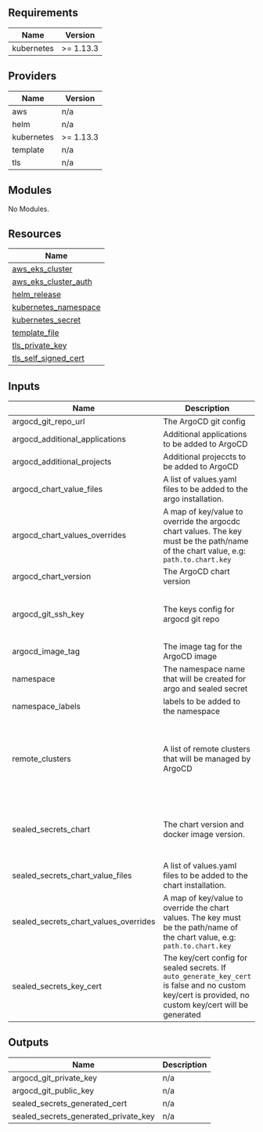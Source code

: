 ## Requirements

| Name | Version |
|------|---------|
| kubernetes | >= 1.13.3 |

## Providers

| Name | Version |
|------|---------|
| aws | n/a |
| helm | n/a |
| kubernetes | >= 1.13.3 |
| template | n/a |
| tls | n/a |

## Modules

No Modules.

## Resources

| Name |
|------|
| [aws_eks_cluster](https://registry.terraform.io/providers/hashicorp/aws/latest/docs/data-sources/eks_cluster) |
| [aws_eks_cluster_auth](https://registry.terraform.io/providers/hashicorp/aws/latest/docs/data-sources/eks_cluster_auth) |
| [helm_release](https://registry.terraform.io/providers/hashicorp/helm/latest/docs/resources/release) |
| [kubernetes_namespace](https://registry.terraform.io/providers/hashicorp/kubernetes/latest/docs/resources/namespace) |
| [kubernetes_secret](https://registry.terraform.io/providers/hashicorp/kubernetes/latest/docs/resources/secret) |
| [template_file](https://registry.terraform.io/providers/hashicorp/template/latest/docs/data-sources/file) |
| [tls_private_key](https://registry.terraform.io/providers/hashicorp/tls/latest/docs/resources/private_key) |
| [tls_self_signed_cert](https://registry.terraform.io/providers/hashicorp/tls/latest/docs/resources/self_signed_cert) |

## Inputs

| Name | Description | Type | Default | Required |
|------|-------------|------|---------|:--------:|
| argocd\_git\_repo\_url | The ArgoCD git config | `string` | n/a | yes |
| argocd\_additional\_applications | Additional applications to be added to ArgoCD | `list(any)` | `[]` | no |
| argocd\_additional\_projects | Additional projeccts to be added to ArgoCD | `list(any)` | `[]` | no |
| argocd\_chart\_value\_files | A list of values.yaml files to be added to the argo installation. | `list(string)` | `[]` | no |
| argocd\_chart\_values\_overrides | A map of key/value to override the argocdc chart values. The key must be the path/name of the chart value, e.g: `path.to.chart.key` | `map(string)` | `{}` | no |
| argocd\_chart\_version | The ArgoCD chart version | `string` | `"3.7.1"` | no |
| argocd\_git\_ssh\_key | The keys config for argocd git repo | <pre>object({<br>    auto_generate_keys : bool,<br>    private_key : string<br>  })</pre> | <pre>{<br>  "auto_generate_keys": true,<br>  "private_key": ""<br>}</pre> | no |
| argocd\_image\_tag | The image tag for the ArgoCD image | `string` | `"v2.0.4"` | no |
| namespace | The namespace name that will be created for argo and sealed secret | `string` | `"argo-system"` | no |
| namespace\_labels | labels to be added to the namespace | `map(string)` | `{}` | no |
| remote\_clusters | A list of remote clusters that will be managed by ArgoCD | <pre>list(object({<br>    name : string<br>    namespaces : list(string)<br>    host : string<br>    caData : string<br>    token : string<br>  }))</pre> | `[]` | no |
| sealed\_secrets\_chart | The chart version and docker image version. | <pre>object({<br>    repository : string<br>    chart_version : string<br>    docker_image_tag : string<br>  })</pre> | <pre>{<br>  "chart_version": "1.16.1",<br>  "docker_image_tag": "v0.16.0",<br>  "repository": "https://bitnami-labs.github.io/sealed-secrets"<br>}</pre> | no |
| sealed\_secrets\_chart\_value\_files | A list of values.yaml files to be added to the chart installation. | `list(string)` | `[]` | no |
| sealed\_secrets\_chart\_values\_overrides | A map of key/value to override the chart values. The key must be the path/name of the chart value, e.g: `path.to.chart.key` | `map(string)` | `{}` | no |
| sealed\_secrets\_key\_cert | The key/cert config for sealed secrets. If `auto_generate_key_cert` is false and no custom key/cert is provided, no custom key/cert will be generated | <pre>object({<br>    auto_generate_key_cert : bool,<br>    private_key : string<br>    private_cert : string<br>  })</pre> | <pre>{<br>  "auto_generate_key_cert": true,<br>  "private_cert": "",<br>  "private_key": ""<br>}</pre> | no |

## Outputs

| Name | Description |
|------|-------------|
| argocd\_git\_private\_key | n/a |
| argocd\_git\_public\_key | n/a |
| sealed\_secrets\_generated\_cert | n/a |
| sealed\_secrets\_generated\_private\_key | n/a |
